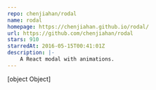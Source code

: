 ```yaml
---
repo: chenjiahan/rodal
name: rodal
homepage: https://chenjiahan.github.io/rodal/
url: https://github.com/chenjiahan/rodal
stars: 910
starredAt: 2016-05-15T00:41:01Z
description: |-
    A React modal with animations.
---
```


[object Object]
